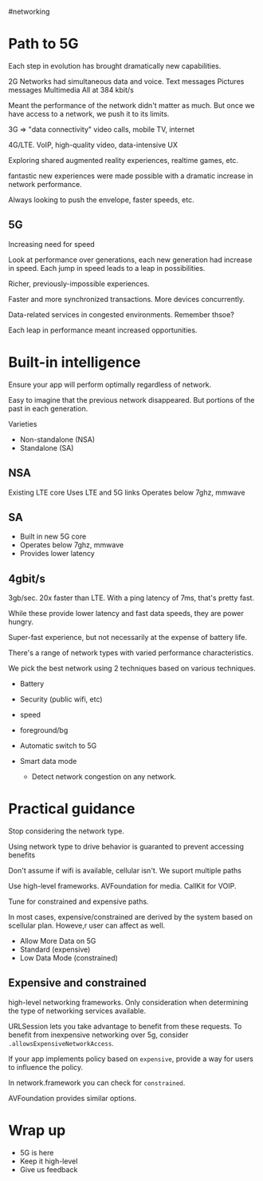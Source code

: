 #networking 

# Path to 5G
Each step in evolution has brought dramatically new capabilities.

2G Networks had simultaneous data and voice.
Text messages
Pictures messages
Multimedia
All at 384 kbit/s

Meant the performance of the network didn't matter as much.  But once we have access to a network, we push it to its limits.

3G => "data connectivity"
video calls, mobile TV, internet

4G/LTE.  VoIP, high-quality video, data-intensive UX

Exploring shared augmented reality experiences, realtime games, etc.

fantastic new experiences were made possible with a dramatic increase in network performance.

Always looking to push the envelope, faster speeds, etc.

## 5G
Increasing need for speed

Look at performance over generations, each new generation had increase in speed.  Each jump in speed leads to a leap in possibilities.

Richer, previously-impossible experiences.

Faster and more synchronized transactions.  More devices concurrently.

Data-related services in congested environments.   Remember thsoe?

Each leap in performance meant increased opportunities.

# Built-in intelligence
Ensure your app will perform optimally regardless of network.

Easy to imagine that the previous network disappeared.  But portions of the past in each generation.

Varieties
* Non-standalone (NSA)
* Standalone (SA)

## NSA
Existing LTE core
Uses LTE and 5G links
Operates below 7ghz, mmwave

## SA
* Built in new 5G core
* Operates below 7ghz, mmwave
* Provides lower latency

## 4gbit/s

3gb/sec.  20x faster than LTE.  With a ping latency of 7ms, that's pretty fast.

While these provide lower latency and fast data speeds, they are power hungry.

Super-fast experience, but not necessarily at the expense of battery life.

There's a range of network types with varied performance characteristics.

We pick the best network using 2 techniques based on various techniques.

* Battery
* Security (public wifi, etc)
* speed
* foreground/bg


* Automatic switch to 5G
* Smart data mode
	* Detect network congestion on any network.

# Practical guidance

Stop considering the network type.

Using network type to drive behavior is guaranted to prevent accessing benefits

Don't assume if wifi is available, cellular isn't.  We suport multiple paths

Use high-level frameworks.  AVFoundation for media.   CallKit for VOIP.

Tune for constrained and expensive paths.

In most cases, expensive/constrained are derived by the system based on scellular plan.  Howeve,r user can affect as well.

* Allow More Data on 5G
* Standard (expensive)
* Low Data Mode (constrained)

## Expensive and constrained
high-level networking frameworks.  Only consideration when determining the type of networking services available.

URLSession lets you take advantage to benefit from these requests.  To benefit from inexpensive networking over 5g, consider `.allowsExpensiveNetworkAccess`.

If your app implements policy based on `expensive`, provide a way for users to influence the policy.

In network.framework you can check for `constrained`.

AVFoundation provides similar options.

# Wrap up
* 5G is here
* Keep it high-level
* Give us feedback




